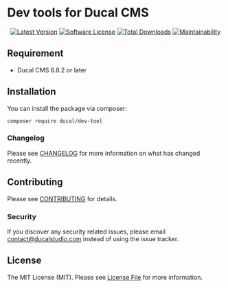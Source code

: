 # Dev tools for Ducal CMS

<p align="center">
    <a href="https://packagist.org/packages/ducal/dev-tool"><img src="https://img.shields.io/packagist/v/ducal/dev-tool.svg?style=flat-square" alt="Latest Version"></a>
    <a href="/LICENSE"><img src="https://img.shields.io/badge/license-MIT-brightgreen.svg?style=flat-square" alt="Software License"></a>
    <a href="https://packagist.org/packages/ducal/dev-tool"><img src="https://img.shields.io/packagist/dt/ducal/dev-tool.svg?style=flat-square" alt="Total Downloads"></a>
    <a href="https://codeclimate.com/github/ducal/dev-tool/maintainability"><img src="https://api.codeclimate.com/v1/badges/a6e4612307e3b3bf8252/maintainability" alt="Maintainability"></a>
</p>

## Requirement

- Ducal CMS 6.8.2 or later


## Installation

You can install the package via composer:

```shell
composer require ducal/dev-tool
```

### Changelog

Please see [CHANGELOG](CHANGELOG.md) for more information on what has changed recently.

## Contributing

Please see [CONTRIBUTING](CONTRIBUTING.md) for details.

### Security

If you discover any security related issues, please email contact@ducalstudio.com instead of using the issue tracker.


## License

The MIT License (MIT). Please see [License File](LICENSE) for more information.
